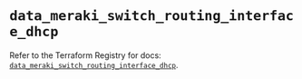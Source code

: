 # `data_meraki_switch_routing_interface_dhcp`

Refer to the Terraform Registry for docs: [`data_meraki_switch_routing_interface_dhcp`](https://registry.terraform.io/providers/ciscodevnet/meraki/1.7.1/docs/data-sources/switch_routing_interface_dhcp).
